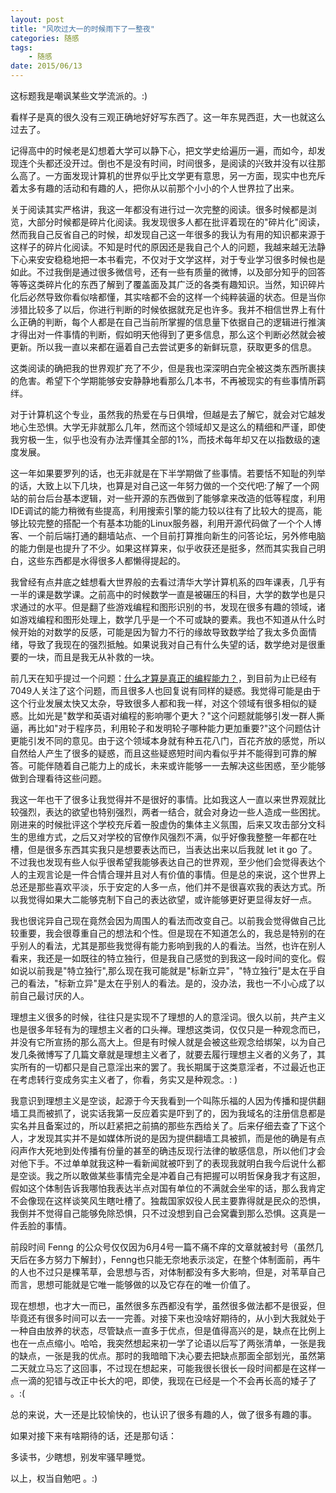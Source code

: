```yaml
---
layout: post
title: "风吹过大一的时候雨下了一整夜" 
categories: 随感
tags: 
	- 随感
date: 2015/06/13
---
```




这标题我是嘲讽某些文学流派的。:)

看样子是真的很久没有三观正确地好好写东西了。这一年东晃西逛，大一也就这么过去了。

<!--more-->

记得高中的时候老是幻想着大学可以静下心，把文学史给遍历一遍，而如今，却发现连个头都还没开过。倒也不是没有时间，时间很多，是阅读的兴致并没有以往那么高了。一方面发现计算机的世界似乎比文学更有意思，另一方面，现实中也充斥着太多有趣的活动和有趣的人，把你从以前那个小小的个人世界拉了出来。

关于阅读其实严格讲，我这一年都没有进行过一次完整的阅读。很多时候都是浏览，大部分时候都是碎片化阅读。我发现很多人都在批评着现在的"碎片化"阅读，然而我自己反省自己的时候，却发现自己这一年很多的我认为有用的知识都来源于这样子的碎片化阅读。不知是时代的原因还是我自己个人的问题，我越来越无法静下心来安安稳稳地把一本书看完，不仅对于文学这样，对于专业学习很多时候也是如此。不过我倒是通过很多微信号，还有一些有质量的微博，以及部分知乎的回答等等这类碎片化的东西了解到了覆盖面及其广泛的各类有趣知识。当然，知识碎片化后必然导致你看似啥都懂，其实啥都不会的这样一个纯粹装逼的状态。但是当你涉猎比较多了以后，你进行判断的时候依据就充足也许多。我并不相信世界上有什么正确的判断，每个人都是在自己当前所掌握的信息量下依据自己的逻辑进行推演才得出对一件事情的判断，假如明天他得到了更多信息，那么这个判断必然就会被更新。所以我一直以来都在逼着自己去尝试更多的新鲜玩意，获取更多的信息。

这类阅读的确把我的世界观扩充了不少，但是我也深深明白完全被这类东西所裹挟的危害。希望下个学期能够安安静静地看那么几本书，不再被现实的有些事情所羁绊。

对于计算机这个专业，虽然我的热爱在与日俱增，但越是去了解它，就会对它越发地心生恐惧。大学无非就那么几年，然而这个领域却又是这么的精细和严谨，即使我穷极一生，似乎也没有办法弄懂其全部的1%，而技术每年却又在以指数级的速度发展。

这一年如果要罗列的话，也无非就是在下半学期做了些事情。若要恬不知耻的列举的话，大致上以下几块，也算是对自己这一年努力做的一个交代吧:了解了一个网站的前台后台基本逻辑，对一些开源的东西做到了能够拿来改造的低等程度，利用IDE调试的能力稍微有些提高，利用搜索引擎的能力较以往有了比较大的提高，能够比较完整的搭配一个有基本功能的Linux服务器，利用开源代码做了一个个人博客、一个前后端打通的翻墙站点、一个目前打算推向新生的问答论坛，另外修电脑的能力倒是也提升了不少。如果这样算来，似乎收获还是挺多，然而其实我自己明白，这些东西都是水得很多人都懒得提起的。

我曾经有点井底之蛙想看大世界般的去看过清华大学计算机系的四年课表，几乎有一半的课是数学课。之前高中的时候数学一直是被碾压的科目，大学的数学也是只求通过的水平。但是翻了些游戏编程和图形识别的书，发现在很多有趣的领域，诸如游戏编程和图形处理上，数学几乎是一个不可或缺的要素。我也不知道从什么时候开始的对数学的反感，可能是因为智力不行的缘故导致数学给了我太多负面情绪，导致了我现在的强烈抵触。如果说我对自己有什么失望的话，数学绝对是很重要的一块，而且是我无从补救的一块。

前几天在知乎提过一个问题：[什么才算是真正的编程能力？](http://www.zhihu.com/question/31034164)，到目前为止已经有7049人关注了这个问题，而且很多人也回复说有同样的疑惑。我觉得可能是由于这个行业发展太快又太杂，导致很多人都和我一样，对这个领域有很多相似的疑惑。比如光是"数学和英语对编程的影响哪个更大？"这个问题就能够引发一群人撕逼，再比如"对于程序员，利用轮子和发明轮子哪种能力更加重要?"这个问题估计更能引发不同的意见。由于这个领域本身就有种五花八门，百花齐放的感觉，所以自然给人产生了很多的疑惑，而且这些疑惑短时间内看似乎并不能得到可靠的解答。可能伴随着自己能力上的成长，未来或许能够一一去解决这些困惑，至少能够做到合理看待这些问题。

我这一年也干了很多让我觉得并不是很好的事情。比如我这人一直以来世界观就比较强烈，表达的欲望也特别强烈，两者一结合，就会对身边一些人造成一些困扰。刚进来的时候批评这个学校充斥着一股虚伪的集体主义氛围，后来又攻击部分文科生的思维方式，之后又对学校的官僚作风强烈不满，似乎好像我整整一年都在吐槽，但是很多东西其实我只是想要表达而已，当表达出来以后我就 let it go 了。不过我也发现有些人似乎很希望我能够表达自己的世界观，至少他们会觉得表达个人的主观言论是一件合情合理并且对人有价值的事情。但是总的来说，这个世界上总还是那些喜欢平淡，乐于安定的人多一点，他们并不是很喜欢我的表达方式。所以我觉得如果大二能够克制下自己的表达欲望，或许能够更好更显得友好一点。

我也很诧异自己现在竟然会因为周围人的看法而改变自己。以前我会觉得做自己比较重要，我会很尊重自己的想法和个性。但是现在不知道怎么的，我总是特别的在乎别人的看法，尤其是那些我觉得有能力影响到我的人的看法。当然，也许在别人看来，我还是一如既往的特立独行，但是我自己感觉的到我这一段时间的变化。假如说以前我是"特立独行",那么现在我可能就是"标新立异"，"特立独行"是太在乎自己的看法，"标新立异"是太在乎别人的看法。是的，没办法，我也一不小心成了以前自己最讨厌的人。

理想主义很多的时候，往往只是实现不了理想的人的意淫词。很久以前，共产主义也是很多年轻有为的理想主义者的口头禅。理想这类词，仅仅只是一种观念而已，并没有它所宣扬的那么高大上。但是有时候人就是会被这些观念给绑架，以为自己发几条微博写了几篇文章就是理想主义者了，就要去履行理想主义者的义务了，其实所有的一切都只是自己意淫出来的罢了。我长期属于这类意淫者，不过最近也正在考虑转行变成务实主义者了，你看，务实又是种观念。: )

我意识到理想主义是空谈，起源于今天我看到一个叫陈乐福的人因为传播和提供翻墙工具而被抓了，说实话我第一反应着实是吓到了的，因为我域名的注册信息都是实名并且备案过的，所以赶紧把之前搞的那些东西给关了。后来仔细去查了下这个人，才发现其实并不是如媒体所说的是因为提供翻墙工具被抓，而是他的确是有点闷声作大死地到处传播有份量的甚至的确违反现行法律的敏感信息，所以他们才会对他下手。不过单单就我这种一看新闻就被吓到了的表现我就明白我今后说什么都是空谈。我之所以敢做某些事情完全是冲着自己有把握可以明哲保身我才有这胆，假如这个体制告诉我哪怕我表达半点对国有单位的不满就会坐牢的话，那么我肯定不会像现在这样谈笑风生瞎吐槽了。独裁国家奴役人民主要靠得就是民众的恐惧，我倒并不觉得自己能够免除恐惧，只不过没想到自己会窝囊到那么恐惧。这真是一件丢脸的事情。

前段时间 Fenng 的公众号仅仅因为6月4号一篇不痛不痒的文章就被封号（虽然几天后在多方努力下解封），Fenng也只能无奈地表示淡定，在整个体制面前，再牛的人也不过只是棵苇草，会思想与否，对体制都没有多大影响，但是，对苇草自己而言，思想可能就是它唯一能够做的以及它存在的唯一价值了。

现在想想，也才大一而已，虽然很多东西都没有学，虽然很多做法都不是很妥，但毕竟还有很多时间可以去一一完善。对接下来也没啥好期待的，从小到大我就处于一种自由放养的状态，尽管缺点一直多于优点，但是值得高兴的是，缺点在比例上也在一点点缩小。哈哈，我突然想起来初一学了论语以后写了两张清单，一张是我的缺点，一张是我的优点。那时的我暗暗下决心要去把缺点那面全部划光，虽然第二天就立马忘了这回事，不过现在想起来，可能我很长很长一段时间都是在这样一点一滴的犯错与改正中长大的吧，即使，我现在已经是一个不会再长高的矮子了 。:(

总的来说，大一还是比较愉快的，也认识了很多有趣的人，做了很多有趣的事。

如果对接下来有啥期待的话，还是那句话：

多读书，少瞎想，别发牢骚早睡觉。

以上，权当自勉吧 。:)





















